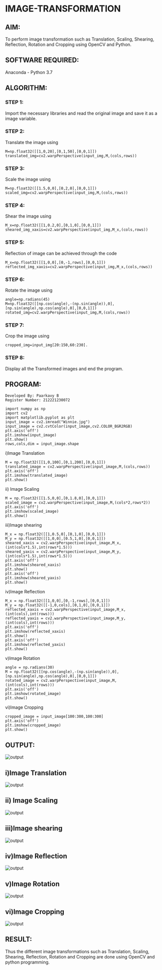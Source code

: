 # IMAGE-TRANSFORMATION
## AIM:
To perform image transformation such as Translation, Scaling, Shearing, Reflection, Rotation and Cropping using OpenCV and Python.

## SOFTWARE REQUIRED:
Anaconda - Python 3.7

## ALGORITHM:
### STEP 1:
Import the necessary libraries and read the original image and save it as a image variable.

### STEP 2:
Translate the image using
```
M=np.float32([[1,0,20],[0,1,50],[0,0,1]])
translated_img=cv2.warpPerspective(input_img,M,(cols,rows))
```

### STEP 3:
Scale the image using
```
M=np.float32([[1.5,0,0],[0,2,0],[0,0,1]])
scaled_img=cv2.warpPerspective(input_img,M,(cols,rows))
```

### STEP 4:
Shear the image using
```
M_x=np.float32([[1,0.2,0],[0,1,0],[0,0,1]]) 
sheared_img_xaxis=cv2.warpPerspective(input_img,M_x,(cols,rows))
```

### STEP 5:
Reflection of image can be achieved through the code
```
M_x=np.float32([[1,0,0],[0,-1,rows],[0,0,1]])
reflected_img_xaxis=cv2.warpPerspective(input_img,M_x,(cols,rows))
```

### STEP 6:
Rotate the image using 
```
angle=np.radians(45)
M=np.float32([[np.cos(angle),-(np.sin(angle)),0],[np.sin(angle),np.cos(angle),0],[0,0,1]])
rotated_img=cv2.warpPerspective(input_img,M,(cols,rows))
```

### STEP 7:
Crop the image using 
```
cropped_img=input_img[20:150,60:230].
```

### STEP 8:
Display all the Transformed images and end the program.

## PROGRAM:
```
Developed By: Paarkavy B
Register Number: 212221230072
```

```
import numpy as np
import cv2
import matplotlib.pyplot as plt
input_image = cv2.imread("Winnie.jpg")
input_image = cv2.cvtColor(input_image,cv2.COLOR_BGR2RGB)
plt.axis('off')
plt.imshow(input_image)
plt.show()
rows,cols,dim = input_image.shape
```

i)Image Translation
```
M = np.float32([[1,0,100],[0,1,200],[0,0,1]])
translated_image = cv2.warpPerspective(input_image,M,(cols,rows))
plt.axis('off')
plt.imshow(translated_image)
plt.show()
```

ii) Image Scaling
```
M = np.float32([[1.5,0,0],[0,1.8,0],[0,0,1]])
scaled_image = cv2.warpPerspective(input_image,M,(cols*2,rows*2))
plt.axis('off')
plt.imshow(scaled_image)
plt.show()
```

iii)Image shearing
```
M_x = np.float32([[1,0.5,0],[0,1,0],[0,0,1]])
M_y = np.float32([[1,0,0],[0.5,1,0],[0,0,1]])
sheared_xaxis = cv2.warpPerspective(input_image,M_x,(int(cols*1.5),int(rows*1.5)))
sheared_yaxis = cv2.warpPerspective(input_image,M_y,(int(cols*1.5),int(rows*1.5)))
plt.axis('off')
plt.imshow(sheared_xaxis)
plt.show()
plt.axis('off')
plt.imshow(sheared_yaxis)
plt.show()
```

iv)Image Reflection
```
M_x = np.float32([[1,0,0],[0,-1,rows],[0,0,1]])
M_y = np.float32([[-1,0,cols],[0,1,0],[0,0,1]])
reflected_xaxis = cv2.warpPerspective(input_image,M_x,(int(cols),int(rows)))
reflected_yaxis = cv2.warpPerspective(input_image,M_y,(int(cols),int(rows)))
plt.axis('off')
plt.imshow(reflected_xaxis)
plt.show()
plt.axis('off')
plt.imshow(reflected_yaxis)
plt.show()
```

v)Image Rotation
```
angle = np.radians(30)
M = np.float32([[np.cos(angle),-(np.sin(angle)),0],[np.sin(angle),np.cos(angle),0],[0,0,1]])
rotated_image = cv2.warpPerspective(input_image,M,(int(cols),int(rows)))
plt.axis('off')
plt.imshow(rotated_image)
plt.show()
```

vi)Image Cropping
```
cropped_image = input_image[100:300,100:300]
plt.axis('off')
plt.imshow(cropped_image)
plt.show()
```

## OUTPUT:
![output](op1.png)
## i)Image Translation
![output](op2.png)

## ii) Image Scaling
![output](op3.png)

## iii)Image shearing
![output](op4.png)

## iv)Image Reflection
![output](op5.png)

## v)Image Rotation
![output](op6.png)

## vi)Image Cropping
![output](op7.png)

## RESULT: 
Thus the different image transformations such as Translation, Scaling, Shearing, Reflection, Rotation and Cropping are done using OpenCV and python programming.